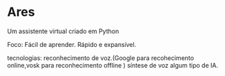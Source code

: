 # Ares
 Um assistente virtual criado em Python

 Foco:
    Fácil de aprender.
    Rápido e expansível.

tecnologias:
    reconhecimento de voz.(Google para recohecimento online,vosk para reconhecimento offline )
    síntese de voz
    algum tipo de IA.
